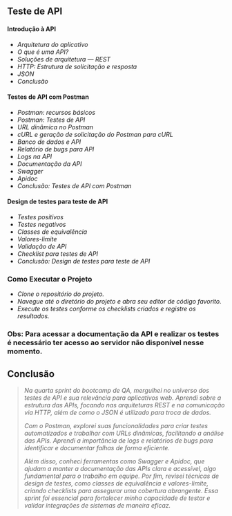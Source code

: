  
   ## Teste de API

#### Introdução à API
- *Arquitetura do aplicativo*
- *O que é uma API?*
- *Soluções de arquitetura — REST*
- *HTTP: Estrutura de solicitação e resposta*
- *JSON*
- *Conclusão*

#### Testes de API com Postman
- *Postman: recursos básicos*
- *Postman: Testes de API*
- *URL dinâmica no Postman*
- *cURL e geração de solicitação do Postman para cURL*
- *Banco de dados e API*
- *Relatório de bugs para API*
- *Logs na API*
- *Documentação da API*
- *Swagger*
- *Apidoc*
- *Conclusão: Testes de API com Postman*

#### Design de testes para teste de API
- *Testes positivos*
- *Testes negativos*
- *Classes de equivalência*
- *Valores-limite*
- *Validação de API*
- *Checklist para testes de API*
- *Conclusão: Design de testes para teste de API*

### Como Executar o Projeto

- *Clone o repositório do projeto.*
- *Navegue até o diretório do projeto e abra seu editor de código favorito.*
- *Execute os testes conforme os checklists criados e registre os resultados.*

### Obs: Para acessar a documentação da API e realizar os testes é necessário ter acesso ao servidor não disponível nesse momento.

## Conclusão

>*Na quarta sprint do bootcamp de QA, mergulhei no universo dos testes de API e sua relevância para aplicativos web. Aprendi sobre a estrutura das APIs, focando nas arquiteturas REST e na comunicação via HTTP, além de como o JSON é utilizado para troca de dados.*
>
>*Com o Postman, explorei suas funcionalidades para criar testes automatizados e trabalhar com URLs dinâmicas, facilitando a análise das APIs. Aprendi a importância de logs e relatórios de bugs para identificar e documentar falhas de forma eficiente.*
>
>*Além disso, conheci ferramentas como Swagger e Apidoc, que ajudam a manter a documentação das APIs clara e acessível, algo fundamental para o trabalho em equipe. Por fim, revisei técnicas de design de testes, como classes de equivalência e valores-limite, criando checklists para assegurar uma cobertura abrangente. Essa sprint foi essencial para fortalecer minha capacidade de testar e validar integrações de sistemas de maneira eficaz.*
